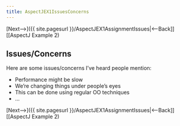 ```yaml
---
title: AspectJEX1IssuesConcerns
---
```

[Next-->]({{ site.pagesurl }}/AspectJEX1AssignmentIssues|<--Back]] [[AspectJ Example 2)

## Issues/Concerns
Here are some issues/concerns I’ve heard people mention:
* Performance might be slow
* We’re changing things under people’s eyes
* This can be done using regular OO techniques
* …

[Next-->]({{ site.pagesurl }}/AspectJEX1AssignmentIssues|<--Back]] [[AspectJ Example 2)
